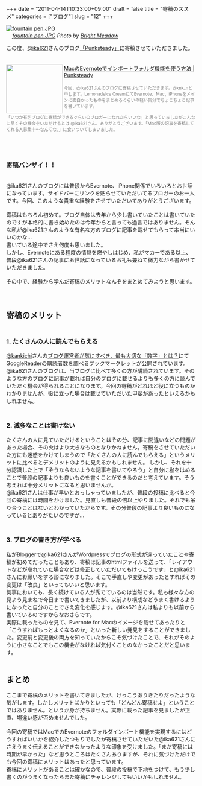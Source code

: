 +++
date = "2011-04-14T10:33:00+09:00"
draft = false
title = "寄稿のススメ"
categories = ["ブログ"]
slug = "12"
+++

<p><a href="http://www.flickr.com/photos/10585013@N00/281659324/" title="fountain pen.JPG by Bright Meadow, on Flickr" target="_blank"><img class="flickr_photo" src="http://farm1.static.flickr.com/86/281659324_d511fcf23f_z.jpg"  alt="fountain pen.JPG" width="NaNpx"/></a><br /><cite class="flickr_photographer"><img src="http://farm4.static.flickr.com/3329/favicons/72157601614001242_7730.png" width="16" /><a href="http://www.flickr.com/photos/10585013@N00/281659324/">fountain pen.JPG</a> Photo by <a href="http://www.flickr.com/photos/10585013@N00/">Bright Meadow</a></cite></p>

この度、<a href="http://www.twitter.com/ika621">@ika621</a>さんのブログ<a href="http://punksteady.com/">「Punksteady」</a>に寄稿させていただきました。<br />
<br />
<br />
<a href="http://punksteady.com/2011/04/13/mac%E3%81%AEevernote%E3%81%A7%E3%82%A4%E3%83%B3%E3%83%9D%E3%83%BC%E3%83%88%E3%83%95%E3%82%A9%E3%83%AB%E3%83%80%E6%A9%9F%E8%83%BD%E3%82%92%E4%BD%BF%E3%81%86%E6%96%B9%E6%B3%95/" rel="nofollow" target="_blank"><img align="left" alt="" border="0" class="alignleft" height="130" src="http://capture.heartrails.com/150x130/shadow?http://punksteady.com/2011/04/13/mac%E3%81%AEevernote%E3%81%A7%E3%82%A4%E3%83%B3%E3%83%9D%E3%83%BC%E3%83%88%E3%83%95%E3%82%A9%E3%83%AB%E3%83%80%E6%A9%9F%E8%83%BD%E3%82%92%E4%BD%BF%E3%81%86%E6%96%B9%E6%B3%95/" width="150" /></a><a href="http://punksteady.com/2011/04/13/mac%E3%81%AEevernote%E3%81%A7%E3%82%A4%E3%83%B3%E3%83%9D%E3%83%BC%E3%83%88%E3%83%95%E3%82%A9%E3%83%AB%E3%83%80%E6%A9%9F%E8%83%BD%E3%82%92%E4%BD%BF%E3%81%86%E6%96%B9%E6%B3%95/" rel="nofollow" target="_blank">MacのEvernoteでインポートフォルダ機能を使う方法 | Punksteady</a><a href="http://b.hatena.ne.jp/entry/http://punksteady.com/2011/04/13/mac%E3%81%AEevernote%E3%81%A7%E3%82%A4%E3%83%B3%E3%83%9D%E3%83%BC%E3%83%88%E3%83%95%E3%82%A9%E3%83%AB%E3%83%80%E6%A9%9F%E8%83%BD%E3%82%92%E4%BD%BF%E3%81%86%E6%96%B9%E6%B3%95/" rel="nofollow" target="_blank"><img alt="" border="0" src="http://b.hatena.ne.jp/entry/image/http://punksteady.com/2011/04/13/mac%E3%81%AEevernote%E3%81%A7%E3%82%A4%E3%83%B3%E3%83%9D%E3%83%BC%E3%83%88%E3%83%95%E3%82%A9%E3%83%AB%E3%83%80%E6%A9%9F%E8%83%BD%E3%82%92%E4%BD%BF%E3%81%86%E6%96%B9%E6%B3%95/" /></a><br />
<br />
<span style="color: grey; font-size: 80%;">今回、@ika621さんのブログに寄稿させていただきます。@knk_nと申します。LemonadeIce CreamにてEvernote、Mac、iPhoneをメインに面白かったものをまとめるぐらいの軽い気分でちょこちょこ記事を書いています。<br />
<br />
「いつか有名ブログに寄稿ができるぐらいのブロガーになれたらいいな」と思っていましたがこんなに早くその機会をいただけるとは @ika621さん、ありがとうございます。「Mac版の記事を寄稿してくれる人募集中～なんてな。」に食いついてしまいました。</span><br />
<a name="more"></a><br />
<br />
<strong></strong><br />
<h3>寄稿バンザイ！！</h3><br />
@ika621さんのブログには普段からEvernote、iPhone関係でいろいろとお世話になっています。サイドバーにリンクを貼らせていただいてるブロガーのお一人です。今回、このような貴重な経験をさせていただいてありがとうございます。<br />
<br />
寄稿はもちろん初めて。ブログ自体は去年から少し書いていたことは書いていたのですが本格的に書き始めたのは今年からと言っても過言ではありません。そんな私が@ika621さんのような有名な方のブログに記事を載せてもらって本当にいいのかな...<br />
書いている途中でさえ何度も思いました。<br />
しかし、Evernoteにある程度の情熱を燃やしはじめ、私がマカーである以上、普段@ika621さんの記事にお世話になっているお礼も兼ねて微力ながら書かせていただきました。<br />
<br />
その中で、経験から学んだ寄稿のメリットなんぞをまとめてみようと思います。<br />
<br />
<br />
<h2>寄稿のメリット</h2><h3><br />
1. たくさんの人に読んでもらえる<br />
</h3><a href="http://www.twitter.com/kankichi">@kankichi</a>さんの<a href="http://www.wakatta-blog.com/rss_2.html">ブログ運営者が気にすべき、最も大切な「数字」とは？</a>にてGoogleReaderの購読者数を調べるブックマークレットが公開されています。@ika621さんのブログは、当ブログに比べて多くの方が購読されています。そのような方のブログに記事が載れば自分のブログに載せるよりも多くの方に読んでいただく機会が得られることになります。今回の寄稿がどれほど役に立つものかわかりませんが、役に立った場合は載せていただいた甲斐があったといえるかもしれません。 <br />
<h3><br />
2. 滅多なことは書けない<br />
</h3>たくさんの人に見ていただけるということはその分、記事に間違いなどの問題があった場合、その火はより大きなものとなりかねません。寄稿をさせていただいた方にも迷惑をかけてしまうので「たくさんの人に読んでもらえる」というメリットに比べるとデメリットのように見えるかもしれません。 しかし、それを十分認識した上で「そうならないような記事を書いてやろう」と自分に枷をはめることで普段の記事よりも良いものを書くことができるのだと考えています。そう考えれば十分メリットになると思いませんか。<br />
@ika621さんは仕事が早いとおっしゃっていましたが、普段の投稿に比べると今回の寄稿には時間をかけました。見直しも普段の倍以上やりました。それでも吊り合うことはないとわかっていたからです。その分普段の記事より良いものになっているとありがたいのですが... <br />
<h3><br />
3. ブログの書き方が学べる<br />
</h3>私がBloggerで@ika621さんがWordpressでブログの形式が違っていたことや寄稿が初めてだったこともあり、寄稿は記事のhtmlファイルを送って、「レイアウトなどが崩れていた場合などは修正していただいてもけっこうです」と@ika621さんにお願いをする形になりました。そこで手直しや変更があったとすればその変更は「改良」といってもいいと思います。<br />
何事においても、長く続けている人が秀でているのは当然です。私も様々な方の見よう見まねで今日まで書いてきましたが、以前より構成などうまく書けるようになったと自分のことでさえ変化を感じます。@ika621さんは私よりも以前から書いているのですからなおさらです。&nbsp; <br />
実際に載ったものを見て、Evernote for Macのイメージを載せてあったりと「こうすればもっとよくなるのか」といった新しい発見をすることができました。変更前と変更後の両方を知っていたからこそ気づけたことで、それがそのように小さなことでもこの機会がなければ気付くことのなかったことだと思います。<br />
<br />
<h2>まとめ</h2>ここまで寄稿のメリットを書いてきましたが、けっこうありきたりだったような気がします。しかしメリットばかりといっても「どんどん寄稿せよ」ということではありません。というか身が持ちません。実際に載った記事を見ましたが正直、場違い感が否めませんでした。<br />
<br />
今回の寄稿ではMacでのEvernoteのフォルダインポート機能を実現するにはどうすればいいかを紹介したつもりでしたが寄稿させていただいた@ika621さんにさえうまく伝えることができなかったような印象を受けました。「まだ寄稿には時期が早かった」など思うところはたくさんありますが、それに気づけただけでも今回の寄稿にメリットはあったと思っています。<br />
寄稿にメリットがあることは確かなので、普段の投稿で下地をつけて、もう少し書くのがうまくなったらまた寄稿にチャレンジしてもいいかもしれません。
